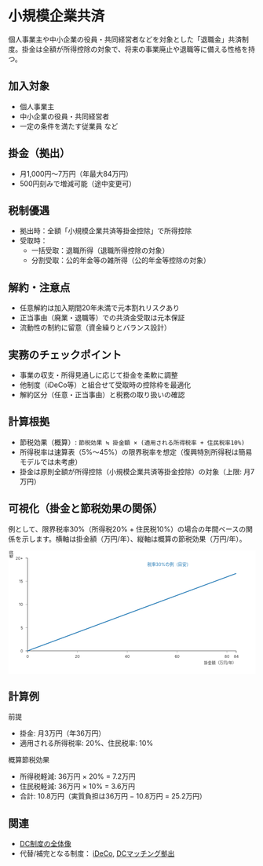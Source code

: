 # 小規模企業共済

個人事業主や中小企業の役員・共同経営者などを対象とした「退職金」共済制度。掛金は全額が所得控除の対象で、将来の事業廃止や退職等に備える性格を持つ。

## 加入対象
- 個人事業主
- 中小企業の役員・共同経営者
- 一定の条件を満たす従業員 など

## 掛金（拠出）
- 月1,000円～7万円（年最大84万円）
- 500円刻みで増減可能（途中変更可）

## 税制優遇
- 拠出時：全額「小規模企業共済等掛金控除」で所得控除
- 受取時：
  - 一括受取：退職所得（退職所得控除の対象）
  - 分割受取：公的年金等の雑所得（公的年金等控除の対象）

## 解約・注意点
- 任意解約は加入期間20年未満で元本割れリスクあり
- 正当事由（廃業・退職等）での共済金受取は元本保証
- 流動性の制約に留意（資金繰りとバランス設計）

## 実務のチェックポイント
- 事業の収支・所得見通しに応じて掛金を柔軟に調整
- 他制度（iDeCo等）と組合せて受取時の控除枠を最適化
- 解約区分（任意・正当事由）と税務の取り扱いの確認

## 計算根拠
- 節税効果（概算）: `節税効果 ≒ 掛金額 × (適用される所得税率 + 住民税率10%)`
- 所得税率は速算表（5%〜45%）の限界税率を想定（復興特別所得税は簡易モデルでは未考慮）
- 掛金は原則全額が所得控除（小規模企業共済等掛金控除）の対象（上限: 月7万円）

## 可視化（掛金と節税効果の関係）
例として、限界税率30%（所得税20% + 住民税10%）の場合の年間ベースの関係を示します。横軸は掛金額（万円/年）、縦軸は概算の節税効果（万円/年）。

<svg viewBox="0 0 640 320" width="100%" height="auto" xmlns="http://www.w3.org/2000/svg" role="img" aria-label="小規模企業共済: 掛金と節税効果（税率30%例）">
  <desc>掛金に対し節税効果は約30%分だけ直線的に増加。年間上限は84万円。</desc>
  <!-- 軸設定: x 0〜84万円, y 0〜26万円（約30%） -->
  <rect x="0" y="0" width="640" height="320" fill="#fff" />
  <line x1="50" y1="260" x2="590" y2="260" stroke="#333" />
  <line x1="50" y1="20" x2="50" y2="260" stroke="#333" />
  <g fill="#333" font-size="10">
    <!-- x ticks: 0,20,40,60,80,84 -->
    <g>
      <line x1="50" y1="260" x2="50" y2="265" stroke="#333" />
      <text x="50" y="278" text-anchor="middle">0</text>
      <line x1="179" y1="260" x2="179" y2="265" stroke="#999" />
      <text x="179" y="278" text-anchor="middle">20</text>
      <line x1="308" y1="260" x2="308" y2="265" stroke="#999" />
      <text x="308" y="278" text-anchor="middle">40</text>
      <line x1="437" y1="260" x2="437" y2="265" stroke="#999" />
      <text x="437" y="278" text-anchor="middle">60</text>
      <line x1="566" y1="260" x2="566" y2="265" stroke="#999" />
      <text x="566" y="278" text-anchor="middle">80</text>
      <line x1="590" y1="260" x2="590" y2="265" stroke="#333" />
      <text x="590" y="278" text-anchor="middle">84</text>
      <text x="590" y="294" text-anchor="end">掛金額（万円/年）</text>
    </g>
    <!-- y ticks: 0,5,10,15,20,25,26 -->
    <g>
      <line x1="50" y1="260" x2="45" y2="260" stroke="#333" />
      <text x="38" y="264" text-anchor="end">0</text>
      <line x1="50" y1="200" x2="45" y2="200" stroke="#999" />
      <text x="38" y="204" text-anchor="end">5</text>
      <line x1="50" y1="140" x2="45" y2="140" stroke="#999" />
      <text x="38" y="144" text-anchor="end">10</text>
      <line x1="50" y1="80" x2="45" y2="80" stroke="#999" />
      <text x="38" y="84" text-anchor="end">15</text>
      <line x1="50" y1="20" x2="45" y2="20" stroke="#333" />
      <text x="38" y="24" text-anchor="end">20+</text>
      <text x="12" y="20" text-anchor="start" transform="rotate(-90 12,20)">概算節税効果（万円/年）</text>
    </g>
  </g>
  <!-- 直線: y ≒ 0.3x → (0,0)〜(84,25.2) -->
  <polyline fill="none" stroke="#1f77b4" stroke-width="2" points="50,260 590,59.6" />
  <text x="360" y="40" fill="#1f77b4" font-size="11">税率30%の例（目安）</text>
</svg>

## 計算例
前提
- 掛金: 月3万円（年36万円）
- 適用される所得税率: 20%、住民税率: 10%

概算節税効果
- 所得税軽減: 36万円 × 20% = 7.2万円
- 住民税軽減: 36万円 × 10% = 3.6万円
- 合計: 10.8万円（実質負担は36万円 − 10.8万円 = 25.2万円）

## 関連
- [DC制度の全体像](DC制度解説.md)
- 代替/補完となる制度： [iDeCo](個人型確定拠出年金_iDeCo.md), [DCマッチング拠出](DCマッチング拠出.md)
